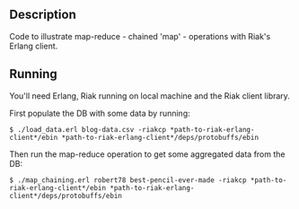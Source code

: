 ## Description

Code to illustrate map-reduce - chained 'map' - operations with Riak's Erlang client.

## Running

You'll need Erlang, Riak running on local machine and the Riak client library.

First populate the DB with some data by running:

    $ ./load_data.erl blog-data.csv -riakcp *path-to-riak-erlang-client*/ebin *path-to-riak-erlang-client*/deps/protobuffs/ebin

Then run the map-reduce operation to get some aggregated data from the DB:

    $ ./map_chaining.erl robert78 best-pencil-ever-made -riakcp *path-to-riak-erlang-client*/ebin *path-to-riak-erlang-client*/deps/protobuffs/ebin

